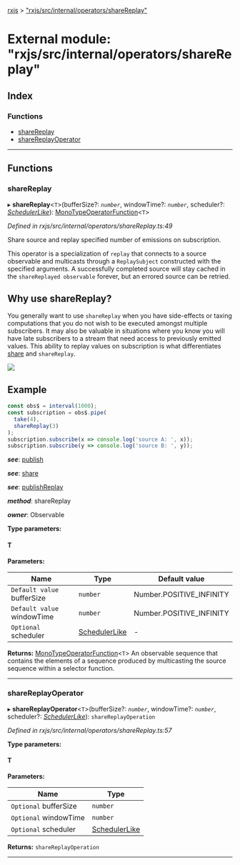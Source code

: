 [rxjs](../README.md) > ["rxjs/src/internal/operators/shareReplay"](../modules/_rxjs_src_internal_operators_sharereplay_.md)

# External module: "rxjs/src/internal/operators/shareReplay"

## Index

### Functions

* [shareReplay](_rxjs_src_internal_operators_sharereplay_.md#sharereplay)
* [shareReplayOperator](_rxjs_src_internal_operators_sharereplay_.md#sharereplayoperator)

---

## Functions

<a id="sharereplay"></a>

###  shareReplay

▸ **shareReplay**<`T`>(bufferSize?: *`number`*, windowTime?: *`number`*, scheduler?: *[SchedulerLike](../interfaces/_rxjs_src_internal_types_.schedulerlike.md)*): [MonoTypeOperatorFunction](../interfaces/_rxjs_src_internal_types_.monotypeoperatorfunction.md)<`T`>

*Defined in rxjs/src/internal/operators/shareReplay.ts:49*

Share source and replay specified number of emissions on subscription.

This operator is a specialization of `replay` that connects to a source observable and multicasts through a `ReplaySubject` constructed with the specified arguments. A successfully completed source will stay cached in the `shareReplayed observable` forever, but an errored source can be retried.

Why use shareReplay?
--------------------

You generally want to use `shareReplay` when you have side-effects or taxing computations that you do not wish to be executed amongst multiple subscribers. It may also be valuable in situations where you know you will have late subscribers to a stream that need access to previously emitted values. This ability to replay values on subscription is what differentiates [share](_rxjs_src_internal_operators_share_.md#share) and `shareReplay`.

![](shareReplay.png)

Example
-------

```javascript
const obs$ = interval(1000);
const subscription = obs$.pipe(
  take(4),
  shareReplay(3)
);
subscription.subscribe(x => console.log('source A: ', x));
subscription.subscribe(y => console.log('source B: ', y));

```

*__see__*: [publish](_rxjs_src_internal_operators_publish_.md#publish)

*__see__*: [share](_rxjs_src_internal_operators_share_.md#share)

*__see__*: [publishReplay](_rxjs_src_internal_operators_publishreplay_.md#publishreplay)

*__method__*: shareReplay

*__owner__*: Observable

**Type parameters:**

#### T 
**Parameters:**

| Name | Type | Default value |
| ------ | ------ | ------ |
| `Default value` bufferSize | `number` |  Number.POSITIVE_INFINITY |
| `Default value` windowTime | `number` |  Number.POSITIVE_INFINITY |
| `Optional` scheduler | [SchedulerLike](../interfaces/_rxjs_src_internal_types_.schedulerlike.md) | - |

**Returns:** [MonoTypeOperatorFunction](../interfaces/_rxjs_src_internal_types_.monotypeoperatorfunction.md)<`T`>
An observable sequence that contains the elements of a sequence produced
by multicasting the source sequence within a selector function.

___
<a id="sharereplayoperator"></a>

###  shareReplayOperator

▸ **shareReplayOperator**<`T`>(bufferSize?: *`number`*, windowTime?: *`number`*, scheduler?: *[SchedulerLike](../interfaces/_rxjs_src_internal_types_.schedulerlike.md)*): `shareReplayOperation`

*Defined in rxjs/src/internal/operators/shareReplay.ts:57*

**Type parameters:**

#### T 
**Parameters:**

| Name | Type |
| ------ | ------ |
| `Optional` bufferSize | `number` |
| `Optional` windowTime | `number` |
| `Optional` scheduler | [SchedulerLike](../interfaces/_rxjs_src_internal_types_.schedulerlike.md) |

**Returns:** `shareReplayOperation`

___

